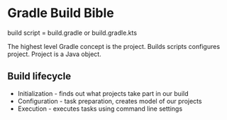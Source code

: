 # Gradle Build Bible

build script = build.gradle or build.gradle.kts

The highest level Gradle concept is the project. Builds scripts configures project. Project is a Java object.

## Build lifecycle

- Initialization - finds out what projects take part in our build
- Configuration - task preparation, creates model of our projects
- Execution - executes tasks using command line settings
